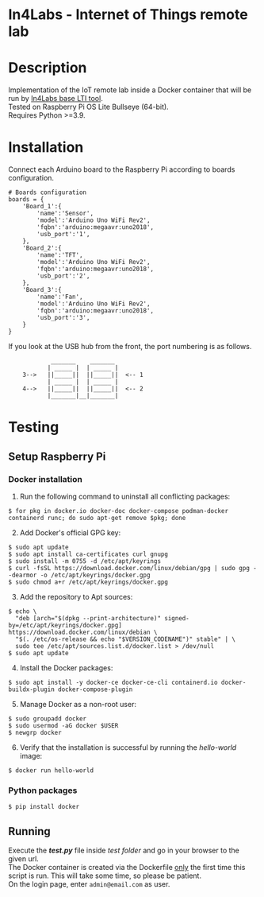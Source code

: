 In4Labs - Internet of Things remote lab
=====
# Description
Implementation of the IoT remote lab inside a Docker container that will be run by [In4Labs base LTI tool](https://github.com/cRejon/in4labs).   
Tested on Raspberry Pi OS Lite Bullseye (64-bit).  
Requires Python >=3.9.

# Installation
Connect each Arduino board to the Raspberry Pi according to boards configuration.
```
# Boards configuration
boards = {
    'Board_1':{
        'name':'Sensor',
        'model':'Arduino Uno WiFi Rev2',
        'fqbn':'arduino:megaavr:uno2018',
        'usb_port':'1',
    },
    'Board_2':{
        'name':'TFT',
        'model':'Arduino Uno WiFi Rev2',
        'fqbn':'arduino:megaavr:uno2018',
        'usb_port':'2',
    },
    'Board_3':{
        'name':'Fan',
        'model':'Arduino Uno WiFi Rev2',
        'fqbn':'arduino:megaavr:uno2018',
        'usb_port':'3',
    }
}
```
If you look at the USB hub from the front, the port numbering is as follows.

                _______    _______ 
               | _____ |  | _____ | 
        3-->   ||_____||  ||_____||  <-- 1
               | _____ |  | _____ | 
        4-->   ||_____||  ||_____||  <-- 2
               |_______|__|_______|

# Testing
## Setup Raspberry Pi
### Docker installation
1. Run the following command to uninstall all conflicting packages:
```
$ for pkg in docker.io docker-doc docker-compose podman-docker containerd runc; do sudo apt-get remove $pkg; done
```
2. Add Docker's official GPG key:
```
$ sudo apt update
$ sudo apt install ca-certificates curl gnupg
$ sudo install -m 0755 -d /etc/apt/keyrings
$ curl -fsSL https://download.docker.com/linux/debian/gpg | sudo gpg --dearmor -o /etc/apt/keyrings/docker.gpg
$ sudo chmod a+r /etc/apt/keyrings/docker.gpg
```
3. Add the repository to Apt sources:
```
$ echo \
  "deb [arch="$(dpkg --print-architecture)" signed-by=/etc/apt/keyrings/docker.gpg] https://download.docker.com/linux/debian \
  "$(. /etc/os-release && echo "$VERSION_CODENAME")" stable" | \
  sudo tee /etc/apt/sources.list.d/docker.list > /dev/null
$ sudo apt update
```
4. Install the Docker packages:
```
$ sudo apt install -y docker-ce docker-ce-cli containerd.io docker-buildx-plugin docker-compose-plugin
```
5. Manage Docker as a non-root user:
``` 
$ sudo groupadd docker
$ sudo usermod -aG docker $USER
$ newgrp docker
```
6. Verify that the installation is successful by running the _hello-world_ image:
```
$ docker run hello-world
```
### Python packages
```
$ pip install docker
```
## Running
Execute the **_test.py_** file inside _test folder_ and go in your browser to the given url.  
The Docker container is created via the Dockerfile <ins>only</ins> the first time this script is run. This will take some time, so please be patient.  
On the login page, enter ```admin@email.com``` as user.

